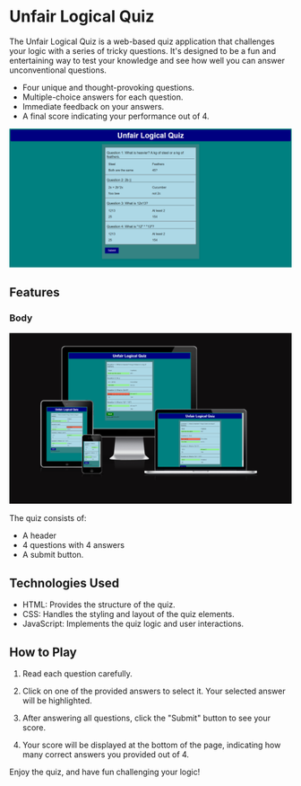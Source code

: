 # Unfair Logical Quiz

The Unfair Logical Quiz is a web-based quiz application that challenges your logic with a series of tricky questions. It's designed to be a fun and entertaining way to test your knowledge and see how well you can answer unconventional questions.

- Four unique and thought-provoking questions.
- Multiple-choice answers for each question.
- Immediate feedback on your answers.
- A final score indicating your performance out of 4.

![Header](/assets/readme-images/header.png)

## Features

### Body

![Size Responsive](/assets/readme-images/size-responsiveness.png)

The quiz consists of: 

- A header
- 4 questions with 4 answers
- A submit button.

## Technologies Used

- HTML: Provides the structure of the quiz.
- CSS: Handles the styling and layout of the quiz elements.
- JavaScript: Implements the quiz logic and user interactions.

## How to Play

1. Read each question carefully.

2. Click on one of the provided answers to select it. Your selected answer will be highlighted.

3. After answering all questions, click the "Submit" button to see your score.

4. Your score will be displayed at the bottom of the page, indicating how many correct answers you provided out of 4.

Enjoy the quiz, and have fun challenging your logic!
